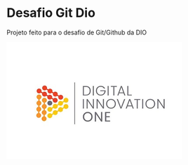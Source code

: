 # Desafio Git Dio 

Projeto feito para o desafio de Git/Github da DIO 

<img src="https://github.com/fpreviatti/dio-desafio-git/blob/main/digital-innovation-one.jpg" width="400px" height="auto">
